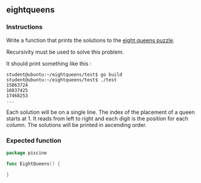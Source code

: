 ## eightqueens

### Instructions

Write a function that prints the solutions to the [eight queens puzzle](https://en.wikipedia.org/wiki/Eight_queens_puzzle).

Recursivity must be used to solve this problem.

It should print something like this :

```console
student@ubuntu:~/eightqueens/test$ go build
student@ubuntu:~/eightqueens/test$ ./test
15863724
16837425
17468253
...
```

Each solution will be on a single line.
The index of the placement of a queen starts at 1.
It reads from left to right and each digit is the position for each column.
The solutions will be printed in ascending order.

### Expected function

```go
package piscine

func EightQueens() {

}
```
